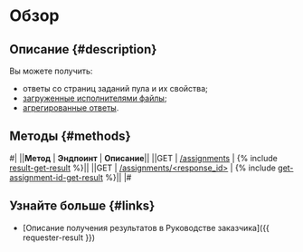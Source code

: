 # Обзор

## Описание {#description}

Вы можете получить:

- ответы со страниц заданий пула и их свойства;
- [загруженные исполнителями файлы](attachments.md);
- [агрегированные ответы](aggregated-solutions.md).

## Методы {#methods}

#|
||**Метод** | **Эндпоинт** | **Описание**||
||GET | [/assignments](result.md) | {% include [result-get-result](../_includes/concepts/result/id-result/get-result.md) %}||
||GET | [/assignments/<response_id>](get-assignment-id.md) | {% include [get-assignment-id-get-result](../_includes/concepts/get-assignment-id/id-get-assignment-id/get-result.md) %}||
|#


## Узнайте больше {#links}

- [Описание получения результатов в Руководстве заказчика]({{ requester-result }})
